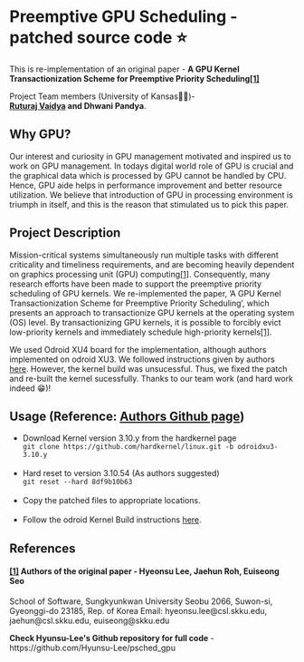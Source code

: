 <!DOCTYPE html>
<html>
  <head>
    <h1>Preemptive GPU Scheduling - patched source code ⭐️</h1>
    <p>This is re-implementation of an original paper - <b> A GPU Kernel Transactionization Scheme
    for Preemptive Priority Scheduling<a href = "https://github.com/Hyunsu-Lee/psched_gpu">[1]</a></b></p>
    <p>Project Team members (University of Kansas🔶🔷)-<br><b><a href = "https://github.com/Ruturaj4">Ruturaj Vaidya</a> and Dhwani Pandya</b>.</p>
  </head>

  <body>
    <h2>Why GPU?</h2>
    <p>Our interest and curiosity in GPU management motivated and inspired us to work on GPU management. In todays digital
world role of GPU is crucial and the graphical data which is processed by GPU cannot be handled by CPU. Hence, GPU
aide helps in performance improvement and better resource utilization. We believe that introduction of GPU in processing
environment is triumph in itself, and this is the reason that stimulated us to pick this paper.</p>
    <h2>Project Description</h2>
    <p>Mission-critical systems simultaneously run multiple tasks with different criticality and timeliness requirements, and are becoming    heavily dependent on graphics processing unit (GPU) computing<a href = "https://github.com/Hyunsu-Lee/psched_gpu">[1]</a>. Consequently, many research efforts have been made to support the preemptive priority scheduling of GPU kernels. We re-implemented the paper, ’A GPU Kernel Transactionization Scheme for Preemptive Priority Scheduling’, which presents an approach to transactionize GPU kernels at the operating system (OS) level. By transactionizing GPU kernels, it is possible to forcibly evict low-priority kernels and immediately schedule high-priority kernels<a href = "https://github.com/Hyunsu-Lee/psched_gpu">[1]</a>.</p>
    <p>We used Odroid XU4 board for the implementation, although authors implemented on odroid XU3. We followed instructions given by authors <a href = "https://github.com/Hyunsu-Lee/psched_gpu">here</a>. However, the kernel build was unsucessful. Thus, we fixed the patch and re-built the kernel sucessfully. Thanks to our team work (and hard work indeed 😁)!</p>
    <h2>Usage (Reference: <a href = "https://github.com/Hyunsu-Lee/psched_gpu">Authors Github page</a>)</h2>
    <ul>
    <li>Download Kernel version 3.10.y from the hardkernel page</li>
    <code>git clone https://github.com/hardkernel/linux.git -b odroidxu3-3.10.y</code><br><br>
    <li>Hard reset to version 3.10.54 (As authors suggested)</li>
    <code>git reset --hard 8df9b10b63</code><br><br>
    <li>Copy the patched files to appropriate locations.</li><br>
    <li>Follow the odroid Kernel Build instructions <a href = "https://github.com/umiddelb/armhf/wiki/How-To-compile-a-custom-Linux-kernel-for-your-ARM-device">here</a>.</li>
    </ul>
    <h2>References</h2>
    <h4><a href = "https://github.com/Hyunsu-Lee/psched_gpu">[1]</a> Authors of the original paper - Hyeonsu Lee, Jaehun Roh, Euiseong Seo</h4>
    <p>School of Software, Sungkyunkwan University
    Seobu 2066, Suwon-si, Gyeonggi-do 23185, Rep. of Korea
    Email: hyeonsu.lee@csl.skku.edu, jaehun@csl.skku.edu, euiseong@skku.edu</p>
    <p> <b>Check Hyunsu-Lee's Github repository for full code</b> - https://github.com/Hyunsu-Lee/psched_gpu </p>
  </body>
</html>
